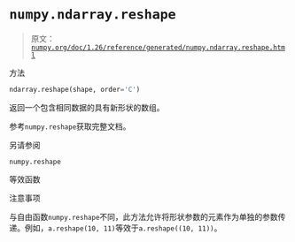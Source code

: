 # `numpy.ndarray.reshape`

> 原文：[`numpy.org/doc/1.26/reference/generated/numpy.ndarray.reshape.html`](https://numpy.org/doc/1.26/reference/generated/numpy.ndarray.reshape.html)

方法

```py
ndarray.reshape(shape, order='C')
```

返回一个包含相同数据的具有新形状的数组。

参考`numpy.reshape`获取完整文档。

另请参阅

`numpy.reshape`

等效函数

注意事项

与自由函数`numpy.reshape`不同，此方法允许将形状参数的元素作为单独的参数传递。例如，`a.reshape(10, 11)`等效于`a.reshape((10, 11))`。
